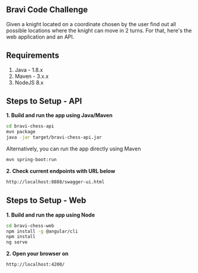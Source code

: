 
## Bravi Code Challenge

Given a knight located on a coordinate chosen by the user find out all possible locations where the knight can move in 2 turns.
For that, here's the web application and an API.

## Requirements

1. Java - 1.8.x
2. Maven - 3.x.x
3. NodeJS 8.x

## Steps to Setup - API

**1. Build and run the app using Java/Maven**

```bash
cd bravi-chess-api
mvn package
java -jar target/bravi-chess-api.jar
```

Alternatively, you can run the app directly using Maven 

```bash
mvn spring-boot:run
```

**2. Check current endpoints with URL below**
```bash
http://localhost:8888/swagger-ui.html
```

## Steps to Setup - Web

**1. Build and run the app using Node**

```bash
cd bravi-chess-web
npm install -g @angular/cli
npm install
ng serve
```

**2. Open your browser on**
```bash
http://localhost:4200/
```
